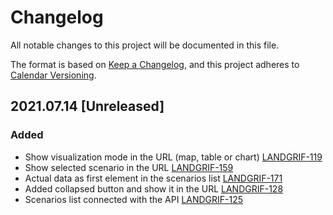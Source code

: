 # Changelog

All notable changes to this project will be documented in this file.

The format is based on [Keep a Changelog](https://keepachangelog.com/en/1.0.0/),
and this project adheres to [Calendar Versioning](https://calver.org/).

## 2021.07.14 [Unreleased]
### Added
* Show visualization mode in the URL (map, table or chart) [LANDGRIF-119](https://vizzuality.atlassian.net/browse/LANDGRIF-119)
* Show selected scenario in the URL [LANDGRIF-159](https://vizzuality.atlassian.net/browse/LANDGRIF-159)
* Actual data as first element in the scenarios list [LANDGRIF-171](https://vizzuality.atlassian.net/browse/LANDGRIF-171)
* Added collapsed button and show it in the URL [LANDGRIF-128](https://vizzuality.atlassian.net/browse/LANDGRIF-128)
* Scenarios list connected with the API [LANDGRIF-125](https://vizzuality.atlassian.net/browse/LANDGRIF-125)
